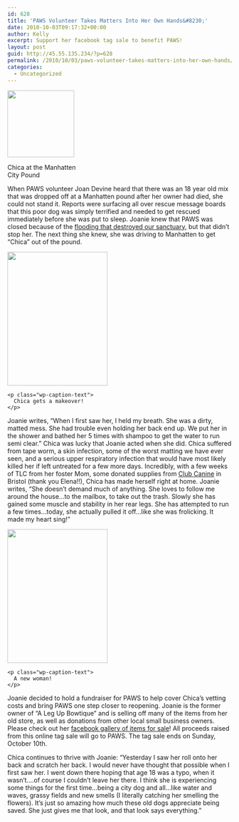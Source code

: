 ```yaml
---
id: 628
title: 'PAWS Volunteer Takes Matters Into Her Own Hands&#8230;'
date: 2010-10-03T09:17:32+00:00
author: Kelly
excerpt: Support her facebook tag sale to benefit PAWS!
layout: post
guid: http://45.55.135.234/?p=628
permalink: /2010/10/03/paws-volunteer-takes-matters-into-her-own-hands/
categories:
  - Uncategorized
---
```

<div id="attachment_632" style="width: 160px" class="wp-caption aligncenter">
  <img class="size-thumbnail wp-image-632" title="Chico_Before" src="https://pawsnewengland.com/wp-content/uploads/2010/10/Chico_Before-150x150.jpg" alt="" width="150" height="150" />
  
  <p class="wp-caption-text">
    Chica at the Manhatten City Pound
  </p>
</div>

When PAWS volunteer Joan Devine heard that there was an 18 year old mix that was dropped off at a Manhatten pound after her owner had died, she could not stand it. Reports were surfacing all over rescue message boards that this poor dog was simply terrified and needed to get rescued immediately before she was put to sleep. Joanie knew that PAWS was closed because of the [flooding that destroyed our sanctuary](https://www.youtube.com/watch?v=x2ojcgx9F3M), but that didn&#8217;t stop her. The next thing she knew, she was driving to Manhatten to get &#8220;Chica&#8221; out of the pound.

<p style="text-align: center;">
  <div id="attachment_629" style="width: 235px" class="wp-caption aligncenter">
    <img class="size-medium wp-image-629" title="Chica" src="https://pawsnewengland.com/wp-content/uploads/2010/10/Chica-225x300.jpg" alt="" width="225" height="300" />
    
    <p class="wp-caption-text">
      Chica gets a makeover!
    </p>
  </div>
  
  <p>
    Joanie writes, &#8220;When I first saw her, I held my breath. She was a dirty, matted mess. She had trouble even holding her back end up. We put her in the shower and bathed her 5 times with shampoo to get the water to run semi clear.&#8221; Chica was lucky that Joanie acted when she did. Chica suffered from tape worm, a skin infection, some of the worst matting we have ever seen, and a serious upper respiratory infection that would have most likely killed her if left untreated for a few more days. Incredibly, with a few weeks of TLC from her foster Mom, some donated supplies from <a href="http://www.facebook.com/pages/Bristol-RI/Club-Canine-of-Bristol-RI/127975040588157">Club Canine</a> in Bristol (thank you Elena!!), Chica has made herself right at home. Joanie writes, &#8220;She doesn&#8217;t demand much of anything. She loves to follow me around the house&#8230;to the mailbox, to take out the trash. Slowly she has gained some muscle and stability in her rear legs. She has attempted to run a few times&#8230;today, she actually pulled it off&#8230;like she was frolicking. It made my heart sing!&#8221;
  </p>
  
  <div id="attachment_630" style="width: 235px" class="wp-caption aligncenter">
    <img class="size-medium wp-image-630" title="Chica2" src="https://pawsnewengland.com/wp-content/uploads/2010/10/Chica2-225x300.jpg" alt="" width="225" height="300" />
    
    <p class="wp-caption-text">
      A new woman!
    </p>
  </div>
  
  <p>
    Joanie decided to hold a fundraiser for PAWS to help cover Chica&#8217;s vetting costs and bring PAWS one step closer to reopening. Joanie is the former owner of &#8220;A Leg Up Bowtique&#8221; and is selling off many of the items from her old store, as well as donations from other local small business owners. Please check out her <a href="http://www.facebook.com/pages/Bristol-RI/Club-Canine-of-Bristol-RI/127975040588157#!/album.php?aid=2084073&id=1564621634&ref=mf">facebook gallery of items for sale</a>! All proceeds raised from this online tag sale will go to PAWS. The tag sale ends on Sunday, October 10th.
  </p>
  
  <p>
    Chica continues to thrive with Joanie: &#8220;Yesterday I saw her roll onto her back and scratch her back. I would never have thought that possible when I first saw her. I went down there hoping that age 18 was a typo, when it wasn&#8217;t&#8230;.of course I couldn&#8217;t leave her there. I think she is experiencing some things for the first time&#8230;being a city dog and all&#8230;like water and waves, grassy fields and new smells (I literally catching her smelling the flowers). It&#8217;s just so amazing how much these old dogs appreciate being saved. She just gives me that look, and that look says everything.&#8221;
  </p>
